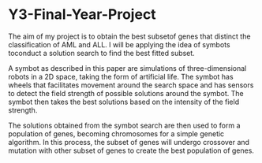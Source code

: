 # Y3-Final-Year-Project

The aim of my project is to obtain the best subsetof genes that distinct the classification of AML and ALL. 
I will be applying the idea of symbots toconduct a solution search to find the best fitted subset.

A symbot as described in this paper are simulations of three-dimensional robots in a 2D
space, taking the form of artificial life. The symbot has wheels that facilitates movement around
the search space and has sensors to detect the field strength of possible solutions around the
symbot. The symbot then takes the best solutions based on the intensity of the field strength.

The solutions obtained from the symbot search are then used to form a population of genes,
becoming chromosomes for a simple genetic algorithm. In this process, the subset of genes will
undergo crossover and mutation with other subset of genes to create the best population of
genes. 
